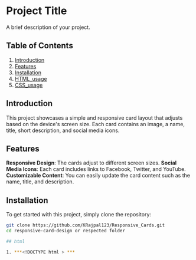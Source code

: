 # Project Title

A brief description of your project.

## Table of Contents

1. [Introduction](#introduction)
2. [Features](#features)
3. [Installation](#installation)
4. [HTML_usage](#html)
5. [CSS_usage](#css)


## Introduction

This project showcases a simple and responsive card layout that adjusts based on the device's screen size. Each card contains an image, a name, title, short description, and social media icons.

## Features

**Responsive Design**: The cards adjust to different screen sizes.
**Social Media Icons**: Each card includes links to Facebook, Twitter, and YouTube.
**Customizable Content**: You can easily update the card content such as the name, title, and description.

## Installation
To get started with this project, simply clone the repository:

```bash
git clone https://github.com/KRajpal123/Responsive_Cards.git
cd responsive-card-design or respected folder

## html

1. ***<!DOCTYPE html > ***

